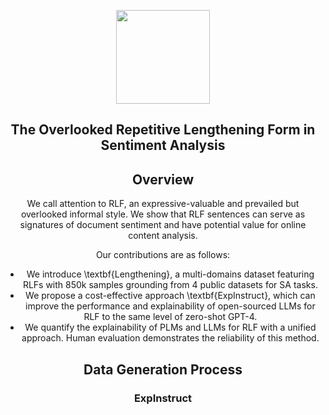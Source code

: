 
<p align="center" width="100%">
</p>

<div id="top" align="center">
<img src=imgs/dynosaur.png width=150 />

The Overlooked Repetitive Lengthening Form in Sentiment Analysis
-----------------------------
## Overview

We call attention to RLF, an expressive-valuable and prevailed but overlooked informal style. We show that RLF sentences can serve as signatures of document sentiment and have potential value for online content analysis.

Our contributions are as follows:
- We introduce \textbf{Lengthening}, a multi-domains dataset featuring RLFs with 850k samples grounding from 4 public datasets for SA tasks.
- We propose a cost-effective approach \textbf{ExpInstruct}, which can improve the performance and explainability of open-sourced LLMs for RLF to the same level of zero-shot GPT-4. 
- We quantify the explainability of PLMs and LLMs for RLF with a unified approach. Human evaluation demonstrates the reliability of this method.

## Data Generation Process


### ExpInstruct


